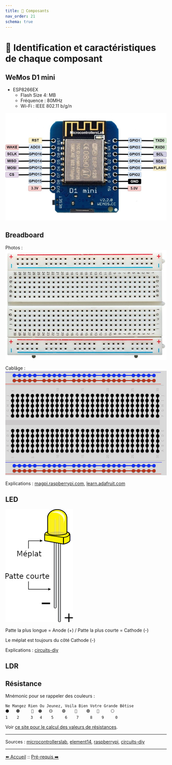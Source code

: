 ```yaml
---
title: 🔎 Composants
nav_order: 21
schema: true
---
```


# 🔎 Identification et caractéristiques de chaque composant

## WeMos D1 mini

- ESP8266EX
  - Flash Size 4: MB
  - Fréquence : 80MHz
  - Wi-Fi : IEEE 802.11 b/g/n

![Pinout](resources/ESP8266-12E-Wemos-D1-Mini-pinout.jpg)

## Breadboard
Photos :
![Breadboard](resources/breadboard.jpg)

Cablâge :
![Breadboard wiring](resources/breadboard-wiring.jpg)

Explications : [magpi.raspberrypi.com](https://magpi.raspberrypi.com/articles/breadboard-tutorial), [learn.adafruit.com](https://learn.adafruit.com/breadboards-for-beginners)

## LED

![Pinout](resources/led-pinout.jpg)

Patte la plus longue = Anode (+) / Patte la plus courte = Cathode (-)

Le méplat est toujours du côté Cathode (-)

Explications : [circuits-diy](https://www.circuits-diy.com/how-to-blink-led-using-an-arduino/)

## LDR

## Résistance

Mnémonic pour se rappeler des couleurs :
```
Ne Mangez Rien Ou Jeunez, Voila Bien Votre Grande Bêtise
⚫   🟤     🔴  🟠   🟡    🟣    🔵    🟢   🔘     ⚪
1    2     3   4    5     6    7     8    9     0
```

Voir [ce site pour le calcul des valeurs de résistances](https://www.electronique-radioamateur.fr/elec/composants/resistance-code-couleurs.php).

----
Sources : [microcontrollerslab](https://microcontrollerslab.com), [element14](https://element14.com), [raspberrypi](https://magpi.raspberrypi.com), [circuits-diy](https://www.circuits-diy.com)

----
[⬅️  Accueil](README.md) :: [Pré-requis ➡️](pre-requis.md)
